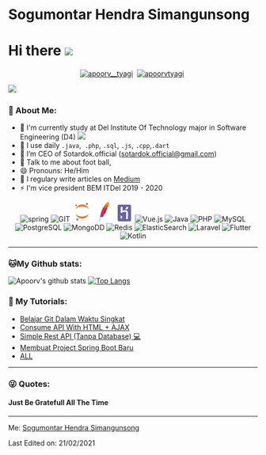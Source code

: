 # Sogumontar Hendra Simangunsong

# Hi there <img src="https://github.com/TheDudeThatCode/TheDudeThatCode/blob/master/Assets/Hi.gif" width="29px">
<p align="center">
<a href="https://instagram.com/sotardokofficial?igshid=2jzua12duufs" target="blank"><img align="center" src="https://cdn.jsdelivr.net/npm/simple-icons@3.0.1/icons/instagram.svg" alt="apoorv__tyagi" height="20" width="20" /></a>&nbsp;
<a href="https://www.linkedin.com/in/sogumontar-hendra-simangunsong-a9ab1217b/" target="blank"><img align="center" src="https://cdn.jsdelivr.net/npm/simple-icons@3.0.1/icons/linkedin.svg" alt="apoorvtyagi" height="20" width="20" /></a>&nbsp;
</p>

![](https://camo.githubusercontent.com/992babdffd8c74a1502de375fbdf7e4d54773242/68747470733a2f2f6d656469612e67697068792e636f6d2f6d656469612f53576f536b4e36447854737a71494b4571762f67697068792e676966)

### 🤵 About Me:
- 🏦 I'm currently study at Del Institute Of Technology major in Software Engineering (D4)
  <img src="https://media.giphy.com/media/WUlplcMpOCEmTGBtBW/giphy.gif" width="30">
- 🤔 I use daily ```.java```,``` .php```, ```.sql```, ```.js```, ```.cpp```,```.dart```
- 🌱 I’m CEO of Sotardok.official (sotardok.official@gmail.com)
- 💬 Talk to me about foot ball, 
- 😄 Pronouns: He/Him
- 📝 I regulary write articles on [Medium](https://medium.com/@sogumontarHendraSimangunsong) 
- ⚡ I'm vice president BEM ITDel 2019 - 2020

<p align="center">  
<img src="https://www.vectorlogo.zone/logos/springio/springio-icon.svg" alt="spring" width="35" height="35"/>
<img src="https://upload.wikimedia.org/wikipedia/commons/e/e0/Git-logo.svg" alt="GIT" width="45" height="45"/> 
<img src="https://raw.githubusercontent.com/github/explore/80688e429a7d4ef2fca1e82350fe8e3517d3494d/topics/jupyter-notebook/jupyter-notebook.png" alt="IPYNB" width="40" height="40"/> 
<img src="https://raw.githubusercontent.com/github/explore/80688e429a7d4ef2fca1e82350fe8e3517d3494d/topics/maven/maven.png" alt="MAVEN" width="40" height="40"/>
<img src="https://raw.githubusercontent.com/devicons/devicon/master/icons/heroku/heroku-plain.svg" alt="HEROKU" width="35" height="35"/>
<img src="https://png2.cleanpng.com/sh/61095d124cfe0685c0462bdf021e5be9/L0KzQYm3VMMxN5J3iZH0aYP2gLBuTgZ2bV5vi59zYYbkg7T5igB1NZJzfAd1YYLtg37tkv9vfF5mhtY2YnHme37sjvR0NaVARadqZUblQ7W8g8dja2c4RqsDNUW5Q4i7UcUzPWE7UKkAN0i0SIK1kP5o/kisspng-vue-js-javascript-angularjs-front-and-back-ends-ty-5ae6b3d5c7bc63.9855637415250687578181.png" alt="Vue.js" width="40" height="35"/>
<img src="https://png2.cleanpng.com/sh/985a01471981bb6ee1e9f407734859e8/L0KzQYm3VMA3N6J2iZH0aYP2gLBuTfpifpIyhNHwbz3zgrFukvFudZpzf591YX7qhbLuhb1raadmReJ1dX2wRbLqVBJmbmM5fKc9NUKxRYW6WMg4O2I2TaQ8MEO8SYm9U8E3QF91htk=/kisspng-java-logo-programming-language-java-plum-5ac7bef24d5452.5438873115230399863168.png" alt="Java" width="25" height="40"/>
<img src="https://www.freepnglogos.com/uploads/php-logo-png/php-logo-php-elephant-logo-vectors-download-5.png" alt="PHP" width="50" height="40"/>
<img src="https://www.freepnglogos.com/uploads/logo-mysql-png/logo-mysql-mysql-and-moodle-elearningworld-5.png" alt="MySQL" width="50" height="40"/>
<img src="https://png2.cleanpng.com/sh/71aeb4ebbc0f8d3c6d5677e671feb67a/L0KzQYm3U8E2N6lAj5H0aYP2gLBuTgBwe6Vsitd8cXywfLFuj71kd551jeZucj32f7f7lBFzbV5peeZqYnH2dX72kPVvNaR0jeRsZT35dbT7jCIucZ5mf9d8LUXkcbK5VvUybZcATqM6LkO4QYW3WcA0OWY3SaM5MEW0Q4qBUcQveJ9s/kisspng-postgresql-logo-computer-software-database-open-source-vector-images-5aaa26e1ef9611.3514090315211005139814.png" alt="PostgreSQL" width="40" height="40"/>
<img src="https://www.pngrepo.com/png/303232/180/mongodb-logo.png" alt="MongoDD" width="50" height="50"/>
<img src="https://www.pngrepo.com/png/303460/180/redis-logo.png" alt="Redis" width="40" height="40"/>
<img src="https://www.pngrepo.com/png/303574/180/elasticsearch-logo.png" alt="ElasticSearch" width="40" height="40"/>
<img src="https://www.pngrepo.com/png/303672/180/laravel-1-logo.png" alt="Laravel" width="40" height="40"/>
<img src="https://upload.wikimedia.org/wikipedia/commons/1/17/Google-flutter-logo.png" alt="Flutter" width="45" height="25"/>
<img src="https://www.pngrepo.com/png/303617/180/kotlin-1-logo.png" alt="Kotlin" width="45" height="25"/>
</p>

---
### 🐱My Github stats:
![Apoorv's github stats](https://github-readme-stats.vercel.app/api?username=sogumontar&count_private=true&show_icons=true&title_color=fff857&icon_color=8ac900&text_color=daf7dc&bg_color=151515&hide=[%22stars%22])
[![Top Langs](https://github-readme-stats.vercel.app/api/top-langs/?username=sogumontar&count_private=true&layout=compact&text_color=daf7dc&bg_color=151515)](https://github.com/anuraghazra/github-readme-stats)


### 📕 My Tutorials:
<!-- BLOG-POST-LIST:START -->
- [Belajar Git Dalam Waktu Singkat](https://medium.com/easyread/belajar-git-dari-dasar-dalam-waktu-singkat-github-82e5e7880b4e)
- [Consume API With HTML + AJAX](https://medium.com/easyread/consume-api-with-html-ajax-37ab7fb42538)
- [Simple Rest API (Tanpa Database) 💻](https://medium.com/@sogumontarHendraSimangunsong/simple-rest-api-tanpa-database-3b1fca1e1261)
- [Membuat Project Spring Boot Baru](https://medium.com/easyread/membuat-project-spring-boot-baru-62d3b8e52b49)
- [ALL](https://medium.com/@sogumontarHendraSimangunsong)
<!-- BLOG-POST-LIST:END -->
---

### 😜 Quotes:
#### Just Be Gratefull All The Time 

----
Me: [Sogumontar Hendra Simangunsong](https://github.com/sogumontar)

Last Edited on: 21/02/2021